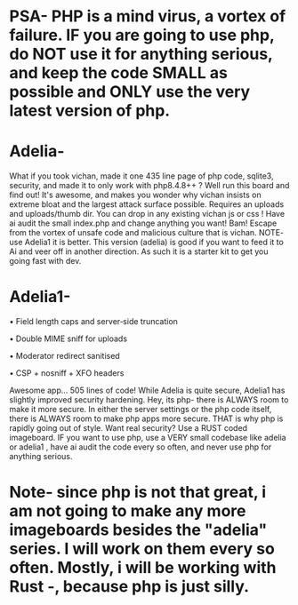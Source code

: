 # PSA- PHP is a mind virus, a vortex of failure. IF you are going to use php, do NOT use it for anything serious, and keep the code SMALL as possible and ONLY use the very latest version of php.




 # Adelia- 

What if you took vichan, made it one 435 line page of php code, sqlite3, security, and made it to only work with php8.4.8++ ? Well run this board and find out! It's awesome, and makes you wonder why vichan insists on extreme bloat and the largest attack surface possible. Requires an uploads and uploads/thumb dir.  You can drop in any  existing vichan js or css ! Have ai audit the small index.php and change anything you want! Bam! Escape from the vortex of unsafe code and malicious culture that is vichan. NOTE- use Adelia1 it is better. This version (adelia) is good if you want to feed it to Ai and veer off in another direction. As such it is a starter kit to get you going fast with dev. 


# Adelia1- 

 • Field length caps and server‑side truncation
 
  • Double MIME sniff for uploads
  
  • Moderator redirect sanitised
  
  • CSP + nosniff + XFO headers


Awesome app... 505 lines of code! While Adelia is quite secure, Adelia1 has slightly improved security hardening. Hey, its php- there is ALWAYS room to make it more secure. In either the server settings or the php code itself, there is ALWAYS room to make php apps more secure. THAT is why php is rapidly going out of style. Want real security? Use a RUST coded imageboard. IF you want to use php, use a VERY small codebase like adelia or adelia1 , have ai audit the code every so often, and never use php for anything serious.  
 
# Note- since php is not that great, i am not going to make any more imageboards besides the "adelia" series. I will work on them every so often. Mostly, i will be working with Rust -, because php is just silly. 
